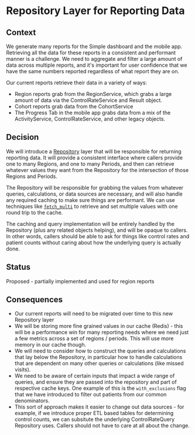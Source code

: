 # Repository Layer for Reporting Data

## Context

We generate many reports for the Simple dashboard and the mobile app. Retrieving all the data for these reports in a
consistent and performant manner is a challenge.  We need to aggregate and filter a large amount of data across multiple
reports, and it's important for user confidence that we have the same numbers reported regardless of what report they 
are on.

Our current reports retrieve their data in a variety of ways:

* Region reports grab from the RegionService, which grabs a large amount of data via the ControlRateService and Result object.
* Cohort reports grab data from the CohortService
* The Progress Tab in the mobile app grabs data from a mix of the ActivityService, ControlRateService, and other legacy objects.

## Decision

We will introduce a [Repository](https://martinfowler.com/eaaCatalog/repository.html) layer that will be responsible for
returning reporting data. It will provide a consistent interface where callers provide one to many Regions, and one to 
many Periods, and then can retrieve whatever values they want from the Repository for the intersection of those Regions 
and Periods.

The Repository will be responsible for grabbing the values from whatever queries, calculations, or data sources are
necessary, and will also handle any required caching to make sure things are performant. We can use techniques like
[`fetch_multi`](https://apidock.com/rails/ActiveSupport/Cache/Store/fetch_multi) to retrieve and set multiple values 
with one round trip to the cache.

The caching and query implementation will be entirely handled by the Repository (plus any related objects helping), 
and will be opaque to callers. In other words, callers should be able to ask for things like control rates and patient
counts without caring about how the underlying query is actually done.

## Status

Proposed - partially implemented and used for region reports

## Consequences

* Our current reports will need to be migrated over time to this new Repository layer
* We will be storing more fine grained values in our cache (Redis) - this will be a performance win for many reporting
  needs where we need just a few metrics across a set of regions / periods.  This will use more memory in our cache though.
* We will need to consider how to construct the queries and calculations that lay below the Repository, in particular 
  how to handle calculations that are dependent on many other queries or calculations (like missed visits).
* We need to be aware of certain inputs that impact a wide range of queries, and ensure they are passed into the 
  repository and part of respective cache keys.  One example of this is the `with_exclusions` flag that we have 
  introduced to filter out patients
from our common denominators.
* This sort of approach makes it easier to change out data sources - for example, if we introduce proper ETL based 
  tables for determining control counts, we can subsitute the underlying ControlRateQuery Repository uses. Callers should not 
  have to care at all about the change.